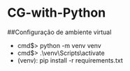 # CG-with-Python

##Configuração de ambiente virtual
- cmd$> python -m venv venv
- cmd$> .\venv\Scripts\activate
- (venv): pip install -r requirements.txt
